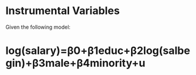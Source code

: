 # Instrumental Variables
Given the following model:

# log(salary)=β0+β1educ+β2log(salbegin)+β3male+β4minority+u
